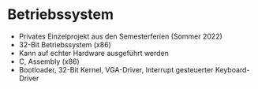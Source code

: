 # Betriebssystem
- Privates Einzelprojekt aus den Semesterferien (Sommer 2022)
- 32-Bit Betriebssystem (x86)
- Kann auf echter Hardware ausgeführt werden
- C, Assembly (x86)
- Bootloader, 32-Bit Kernel, VGA-Driver, Interrupt gesteuerter Keyboard-Driver
